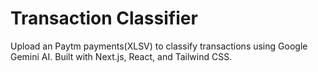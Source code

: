 # Transaction Classifier

Upload an Paytm payments(XLSV) to classify transactions using Google Gemini AI. Built with Next.js, React, and Tailwind CSS.
